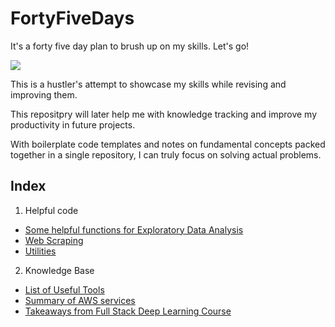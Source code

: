 # FortyFiveDays

It's a forty five day plan to brush up on my skills. Let's go!

<img src="https://i.imgflip.com/nypil.gif">

This is a hustler's attempt to showcase my skills while revising and improving them.

This repositpry will later help me with knowledge tracking and improve my productivity in future projects. 

With boilerplate code templates and notes on fundamental concepts packed together in a single repository, I can truly focus on solving actual problems. 

Index
---
1. Helpful code
- [Some helpful functions for Exploratory Data Analysis](EDA_help.ipynb)
- [Web Scraping](web_scraping.ipynb)
- [Utilities](utilities.ipynb)
2. Knowledge Base
- [List of Useful Tools](List_of_tools.md)
- [Summary of AWS services](AWS_service_summary.md)
- [Takeaways from Full Stack Deep Learning Course](Full_stack_deep_learning_takeaways.md)
